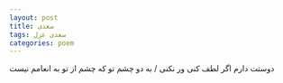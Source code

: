 ```yaml
---
layout: post
title: سعدی
tags: سعدی غزل
categories: poem
---
```


دوستت دارم اگر لطف کنی ور نکنی / به دو چشم تو که چشم از تو به انعامم نیست
